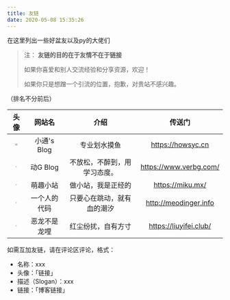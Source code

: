```yaml
---
title: 友链
date: 2020-05-08 15:35:26
---
```


在这里列出一些好盆友以及py的大佬们



> 注： **友链的目的在于友情不在于链接**
>
> 如果你喜爱和别人交流经验和分享资源，欢迎！
>
> 如果你只是想蹭一个引流的位置，抱歉，对贵站不感兴趣。

（排名不分前后）

|                             头像                             |   网站名    |             介绍             |         传送门         |
| :----------------------------------------------------------: | :---------: | :--------------------------: | :--------------------: |
| <img src="https://kaifan-1301263664.cos.ap-nanjing.myqcloud.com/%E5%A4%B4%E5%83%8F/zuo.ico" style="zoom: 30%;" /> | 小通's Blog |         专业划水摸鱼         |   https://howsyc.cn    |
| <img src="https://cdn.jsdelivr.net/gh/verbgcom/verbgcom.github.io/images/avatar.png" style="zoom: 16%;" /> |  动G Blog   | 不放松，不醉到，用学习态度。 | https://www.verbg.com/ |
| <img src="https://cdn.jsdelivr.net/gh/2275676437/TUPIANKU/ico/ico2.jpg" style="zoom: 16%;" /> | 萌趣小站 | 做小站，我是正经的 | https://miku.mx/ |
| <img src="http://meodinger.info/static/media/me.e7f90a60.png" style="zoom: 16%;" /> | 一个人的代码 | 只要心在跳动，就有血的潮汐 | http://meodinger.info |
| <img src="https://liuyifei.club/img/favicon.png" style="zoom: 16%;" /> | 恶龙不是龙哩 | 红尘纷扰，自有方寸 | https://liuyifei.club/ |

如需互加友链，请在评论区评论，格式：
* 名称：xxx
* 头像：「链接」
* 描述（Slogan）：xxx
* 链接：「博客链接」